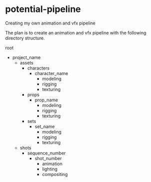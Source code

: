 # potential-pipeline
Creating my own animation and vfx pipeline

The plan is to create an animation and vfx pipeline with the following directory structure.

root
- project_name
  - assets
    - characters
      - character_name
        - modeling
        - rigging
        - texturing
    - props
      - prop_name
        - modeling
        - rigging
        - texturing
    - sets
      - set_name
        - modeling
        - rigging
        - texturing
  - shots
    - sequence_number
      - shot_number
        - animation
        - lighting
        - compositing
